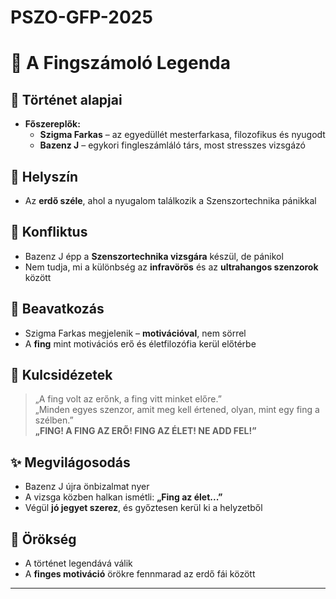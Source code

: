 # PSZO-GFP-2025
# 🐺 A Fingszámoló Legenda

## 📖 Történet alapjai
- **Főszereplők:**
  - **Szigma Farkas** – az egyedüllét mesterfarkasa, filozofikus és nyugodt
  - **Bazenz J** – egykori fingleszámláló társ, most stresszes vizsgázó

## 🌲 Helyszín
- Az **erdő széle**, ahol a nyugalom találkozik a Szenszortechnika pánikkal

## 🧠 Konfliktus
- Bazenz J épp a **Szenszortechnika vizsgára** készül, de pánikol
- Nem tudja, mi a különbség az **infravörös** és az **ultrahangos szenzorok** között

## 🐺 Beavatkozás
- Szigma Farkas megjelenik – **motivációval**, nem sörrel
- A **fing** mint motivációs erő és életfilozófia kerül előtérbe

## 💬 Kulcsidézetek
> „A fing volt az erőnk, a fing vitt minket előre.”  
> „Minden egyes szenzor, amit meg kell értened, olyan, mint egy fing a szélben.”  
> **„FING! A FING AZ ERŐ! FING AZ ÉLET! NE ADD FEL!”**

## ✨ Megvilágosodás
- Bazenz J újra önbizalmat nyer
- A vizsga közben halkan ismétli: **„Fing az élet...”**
- Végül **jó jegyet szerez**, és győztesen kerül ki a helyzetből

## 🌳 Örökség
- A történet legendává válik  
- A **finges motiváció** örökre fennmarad az erdő fái között

---
